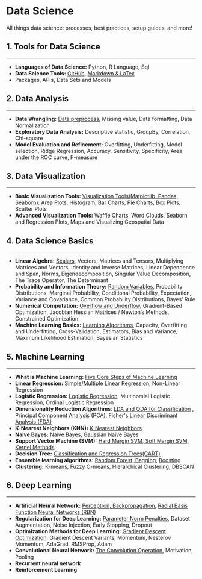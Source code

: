 # Data Science

All things data science: processes, best practices, setup guides, and more!

## 1. Tools for Data Science

---

- **Languages of Data Science:** Python, R Language, Sql
- **Data Science Tools:** [GitHub](https://github.com/Followb1ind1y/Data_Science), [Markdown & LaTex](https://towardsdatascience.com/write-markdown-latex-in-the-jupyter-notebook-10985edb91fd)
- Packages, APIs, Data Sets and Models

## 2. Data Analysis

---

- **Data Wrangling:** [Data preprocess](https://curiousily.com/posts/build-your-first-neural-network-with-pytorch/), Missing value, Data formatting, Data Normalization
- **Exploratory Data Analysis:** Descriptive statistic, GroupBy, Correlation, Chi-square
- **Model Evaluation and Refinement:** Overfitting, Underfitting, Model selection, Ridge Regression, Accuracy, Sensitivity, Specificity, Area under the ROC curve, F-measure

## 3. Data Visualization

---

- **Basic Visualization Tools:** [Visualization Tools(Matplotlib, Pandas, Seaborn)](https://github.com/Followb1ind1y/Data_Science_Outline/blob/main/Data_Visualization/01_Basic_Data_Visualization_Tools.ipynb): Area Plots, Histogram, Bar Charts, Pie Charts, Box Plots, Scatter Plots
- **Advanced Visualization Tools:** Waffle Charts, Word Clouds, Seaborn and Regression Plots, Maps and Visualizing Geospatial Data

## 4. Data Science Basics

---

- **Linear Algebra:** [Scalars](https://followb1ind1y.github.io/posts/applied_math_and_ml_basics/01_linear_algebra_for_ml/), Vectors, Matrices and Tensors, Multiplying Matrices and Vectors, Identity and Inverse Matrices, Linear Dependence and Span, Norms, Eigendecomposition, Singular Value Decomposition, The Trace Operator, The Determinant
- **Probability and Information Theory:** [Random Variables](https://followb1ind1y.github.io/posts/applied_math_and_ml_basics/02_probability_and_information_theory_for_ml/), Probability Distributions, Marginal Probability, Conditional Probability, Expectation, Variance and Covariance, Common Probability Distributions, Bayes’ Rule
- **Numerical Computation:** [Overflow and Underflow](https://followb1ind1y.github.io/posts/applied_math_and_ml_basics/03_numerical_computation_for_ml/), Gradient-Based Optimization, Jacobian Hessian Matrices / Newton’s Methods, Constrained Optimization
- **Machine Learning Basics:** [Learning Algorithms](https://followb1ind1y.github.io/posts/applied_math_and_ml_basics/04_machine_learning_basics_for_ml/), Capacity, Overfitting and Underfitting, Cross-Validation, Estimators, Bias and Variance, Maximum Likelihood Estimation, Bayesian Statistics

## 5. Machine Learning

---

- **What is Machine Learning:** [Five Core Steps of Machine Learning](https://followb1ind1y.github.io/posts/machine_learning/01_what_is-_machine_learning_machine_learning/)
- **Linear Regression:** [Simple/Multiple Linear Regression](https://followb1ind1y.github.io/posts/machine_learning/02_linear_regression/), Non-Linear Regression
- **Logistic Regression:** [Logistic Regression](https://followb1ind1y.github.io/posts/machine_learning/03_logistic_regression/), Multinomial Logistic Regression, Ordinal Logistic Regression
- **Dimensionality Reduction Algorithms**: [LDA and QDA for Classification](https://followb1ind1y.github.io/posts/machine_learning/04_lda_and_qda_for_classification/) , [Principal Component Analysis (PCA)](https://followb1ind1y.github.io/posts/machine_learning/05_principal_component_analysis/), [Fisher's Linear Discriminant Analysis (FDA)](https://followb1ind1y.github.io/posts/machine_learning/06_fishers_linear_discriminant_analysis/)
- **K-Nearest Neighbors (KNN):** [K-Nearest Neighbors](https://followb1ind1y.github.io/posts/machine_learning/07_k_nearest_neighbors/)
- **Naive Bayes:** [Naive Bayes, Gaussian Naive Bayes](https://followb1ind1y.github.io/posts/machine_learning/08_naive_bayes/)
- **Support Vector Machine (SVM):** [Hard Margin SVM, Soft Margin SVM, Kernel Methods](https://followb1ind1y.github.io/posts/machine_learning/09_support_vector_machine/)
- **Decision Tree:** [Classification and Regression Trees(CART)](https://followb1ind1y.github.io/posts/machine_learning/10_decision_tree/)
- **Ensemble learning algorithms:** [Random Forest, Bagging](https://followb1ind1y.github.io/posts/machine_learning/11_bagging_and_random_forest/), [Boosting](https://followb1ind1y.github.io/posts/machine_learning/12_boosting/)
- **Clustering:** K-means, Fuzzy C-means, Hierarchical Clustering, DBSCAN

## 6. Deep Learning

---

- **Artificial Neural Network:** [Perceptron, Backpropagation](https://followb1ind1y.github.io/posts/deep_learning/01_perceptron_and_backpropagation/), [Radial Basis Function Neural Networks (RBN)](https://followb1ind1y.github.io/posts/deep_learning/02_radial_basis_function_neural_networks/)
- **Regularization for Deep Learning:** [Parameter Norm Penalties](https://followb1ind1y.github.io/posts/deep_learning/03_regularization_for_deep_learning/), Dataset Augmentation, Noise Injection, Early Stopping, Dropout
- **Optimization Methods for Deep Learning:** [Gradient Descent Optimization](https://followb1ind1y.github.io/posts/deep_learning/04_optimization_methods_for_deep_learning/), Gradient Descent Variants, Momentum, Nesterov Momentum, AdaGrad, RMSProp, Adam
- **Convolutional Neural Network:** [The Convolution Operation](https://followb1ind1y.github.io/posts/deep_learning/05_convolutional_neural_network/), Motivation, Pooling
- **Recurrent neural network**
- **Reinforcement Learning**
